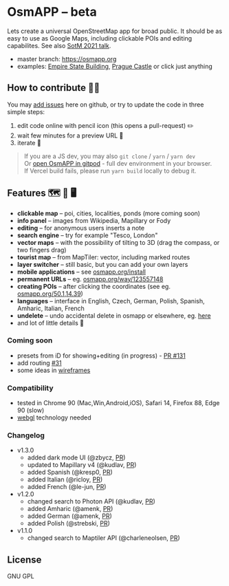 # OsmAPP – beta

Lets create a universal OpenStreetMap app for broad public. It should be as easy to use as Google Maps, including clickable POIs and editing capabilites. See also [SotM 2021 talk](https://github.com/zbycz/osmapp-talk).

- master branch: https://osmapp.org
- examples: [Empire State Building](https://osmapp.org/way/34633854#17.00/40.7483/-73.9864), [Prague Castle](https://osmapp.org/relation/3312247#17.00/50.0900/14.4000) or click just anything

## How to contribute 🐱‍💻

You may [add issues](https://github.com/zbycz/osmapp/issues) here on github, or try to update the code in three simple steps:

1. edit code online with pencil icon (this opens a pull-request) ✏️
2. wait few minutes for a preview URL 💬
3. iterate 🔁

> If you are a JS dev, you may also `git clone` / `yarn` / `yarn dev` \
> Or [open OsmAPP in gitpod](https://gitpod.io/#https://github.com/zbycz/osmapp) - full dev environment in your browser. \
> If Vercel build fails, please run `yarn build` locally to debug it.

## Features 🗺 📱 🖥

- **clickable map** – poi, cities, localities, ponds (more coming soon)
- **info panel** – images from Wikipedia, Mapillary or Fody
- **editing** – for anonymous users inserts a note
- **search engine** – try for example "Tesco, London"
- **vector maps** – with the possibility of tilting to 3D (drag the compass, or two fingers drag)
- **tourist map** – from MapTiler: vector, including marked routes
- **layer switcher** – still basic, but you can add your own layers
- **mobile applications** – see [osmapp.org/install](https://osmapp.org/install)
- **permanent URLs** – eg. [osmapp.org/way/123557148](https://osmapp.org/way/123557148)
- **creating POIs** – after clicking the coordinates (see eg. [osmapp.org/50.1,14.39](https://osmapp.org/50.1,14.39))
- **languages** – interface in English, Czech, German, Polish, Spanish, Amharic, Italian, French
- **undelete** – undo accidental delete in osmapp or elsewhere, eg. [here](https://osmapp.org/node/1219767385)
- and lot of little details 🙂

### Coming soon

- presets from iD for showing+editing (in progress) - [PR #131](https://github.com/zbycz/osmapp/pull/131)
- add routing [#31](https://github.com/zbycz/osmapp/issues/31)
- some ideas in [wireframes](https://drive.google.com/drive/folders/0B7awz2fKhg6yQ0JqTjhJRFV5aEE?resourcekey=0-NwX0M0KC3u85IGGyFonJAA&usp=sharing)

### Compatibility

- tested in Chrome 90 (Mac,Win,Android,iOS), Safari 14, Firefox 88, Edge 90 (slow)
- [webgl](https://caniuse.com/webgl) technology needed

### Changelog

- v1.3.0
  - added dark mode UI (@zbycz, [PR](https://github.com/zbycz/osmapp/pull/137))
  - updated to Mapillary v4 (@kudlav, [PR](https://github.com/zbycz/osmapp/pull/113))
  - added Spanish (@kresp0, [PR](https://github.com/zbycz/osmapp/pull/115))
  - added Italian (@ricloy, [PR](https://github.com/zbycz/osmapp/pull/108))
  - added French (@le-jun, [PR](https://github.com/zbycz/osmapp/pull/101))
- v1.2.0
  - changed search to Photon API (@kudlav, [PR](https://github.com/zbycz/osmapp/pull/84))
  - added Amharic (@amenk, [PR](https://github.com/zbycz/osmapp/pull/89))
  - added German (@amenk, [PR](https://github.com/zbycz/osmapp/pull/88))
  - added Polish (@strebski, [PR](https://github.com/zbycz/osmapp/pull/77))
- v1.1.0
  - changed search to Maptiler API (@charleneolsen, [PR](https://github.com/zbycz/osmapp/pull/57))

## License

GNU GPL
